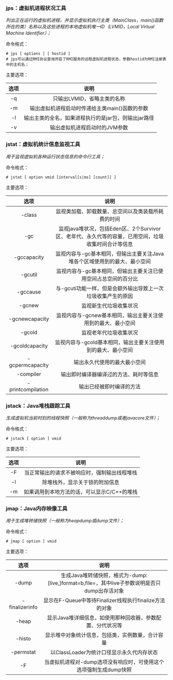 ### jps：虚拟机进程状况工具

*列出正在运行的虚拟机进程，并显示虚拟机执行主类（MainClass，main()函数所在的类）名称以及这些进程的本地虚拟机唯一ID（LVMID，Local Virtual Machine Identifier）；*

命令格式：

```shell
# jps [ options ] [ hostid ]
# jps可以通过RMI协议查询开启了RMI服务的远程虚拟机进程状态，参数hostid为RMI注册表中的主机名；
```

主要选项：

| 选项 |                         说明                         |
| :--: | :--------------------------------------------------: |
|  -q  |             只输出LVMID，省略主类的名称              |
|  -m  |    输出虚拟机进程启动时传递给主类main()函数的参数    |
|  -l  | 输出主类的全名，如果进程执行的是jar包，则输出jar路径 |
|  -v  |            输出虚拟机进程启动时的JVM参数             |

### jstat：虚拟机统计信息监视工具

*用于监视虚拟机各种运行状态信息的命令行工具；*

命令格式：

```shell
# jstat [ option vmid [interval[s|ms] [count]] ]
```

主要选项：

|       选项        |                             说明                             |
| :---------------: | :----------------------------------------------------------: |
|      -class       |      监视类加载、卸载数量、总空间以及类装载所耗费的时间      |
|        -gc        | 监视java堆状况，包括Eden区、2个Survivor区、老年代、永久代等的容量，已用空间，垃圾收集时间合计等信息 |
|    -gccapacity    | 监视内容与-gc基本相同，但输出主要关注Java堆各个区域使用到的最大、最小空间 |
|      -gcutil      | 监视内容与-gc基本相同，但输出主要关注已使用空间占总空间的百分比 |
|     -gccause      | 与-gcuti功能一样，但是会额外输出导致上一次垃圾收集产生的原因 |
|      -gcnew       |                    监视新生代垃圾收集状况                    |
|  -gcnewcapacity   | 监视内容与-gcnew基本相同，输出主要关注使用到的最大、最小空间 |
|      -gcold       |                    监视老年代垃圾收集状况                    |
|  -gcoldcapacity   | 监视内容与-gcold基本相同，输出主要关注使用到的最大、最小空间 |
|  -gcpermcapacity  |                 输出永久代使用的最大最小空间                 |
|     -compiler     |            输出即时编译器编译过的方法、耗时等信息            |
| -printcompilation |                   输出已经被即时编译的方法                   |

### jstack：Java堆栈跟踪工具

*生成虚拟机当前时刻的线程快照（一般称为threaddump或者javacore文件）；*

命令格式：

```shell
# jstack [ option ] vmid
```

主要选项：

| 选项 |                     说明                     |
| :--: | :------------------------------------------: |
|  -F  | 当正常输出的请求不被响应时，强制输出线程堆栈 |
|  -l  |        除堆栈外，显示关于锁的附加信息        |
|  -m  | 如果调用到本地方法的话，可以显示C/C++的堆栈  |

### jmap：Java内存映像工具

*用于生成堆转储快照（一般称为heapdump或dump文件）；*

命令格式：

```shell
# jmap [ option ] vmid
```

主要选项：

|      选项      |                             说明                             |
| :------------: | :----------------------------------------------------------: |
|     -dump      | 生成Java堆转储快照，格式为-dump:[live,]format=b,file=<filename>，其中live子参数说明是否只dump出存活对象 |
| -finalizerinfo |    显示在F-Queue中等待Finalizer线程执行finalize方法的对象    |
|     -heap      |  显示Java堆详细信息，如使用那种回收器，参数配置、分代状况等  |
|     -histo     |       显示堆中对象统计信息，包括类，实例数量，合计容量       |
|   -permstat    |          以ClassLoader为统计口径显示永久代内存状态           |
|       -F       | 当虚拟机进程对-dump选项没有响应时，可使用这个选项强制生成dump快照 |



